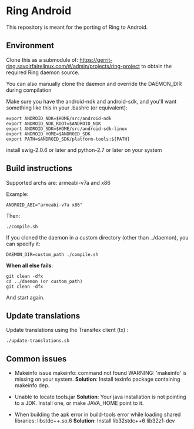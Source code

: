 # Ring Android

This repository is meant for the porting of Ring to Android.

## Environment

Clone this as a submodule of:
<https://gerrit-ring.savoirfairelinux.com/#/admin/projects/ring-project>
to obtain the required Ring daemon source.

You can also manually clone the daemon and override the DAEMON_DIR
during compilation

Make sure you have the android-ndk and android-sdk, and you'll want something
like this in your .bashrc (or equivalent):

    export ANDROID_NDK=$HOME/src/android-ndk
    export ANDROID_NDK_ROOT=$ANDROID_NDK
    export ANDROID_SDK=$HOME/src/android-sdk-linux
    export ANDROID_HOME=$ANDROID_SDK
    export PATH=$ANDROID_SDK/platform-tools:${PATH}

install swig-2.0.6 or later and python-2.7 or later on your system

## Build instructions

Supported archs are: armeabi-v7a and x86

Example:

    ANDROID_ABI="armeabi-v7a x86"

Then:

    ./compile.sh

If you cloned the daemon in a custom directory (other than ../daemon),
you can specify it:

    DAEMON_DIR=custom_path ./compile.sh

**When all else fails**:

    git clean -dfx
    cd ../daemon (or custom_path)
    git clean -dfx

And start again.

## Update translations

Update translations using the Transifex client (tx) :

    ./update-translations.sh

## Common issues

* Makeinfo issue
    makeinfo: command not found
    WARNING: 'makeinfo' is missing on your system.
    **Solution**:   Install texinfo package containing makeinfo dep.

* Unable to locate tools.jar
    **Solution**:   Your java installation is not pointing to a JDK.
                    Install one, or make JAVA_HOME point to it.

* When building the apk error in build-tools
    error while loading shared libraries: libstdc++.so.6
    **Solution**:   Install lib32stdc++6 lib32z1-dev
